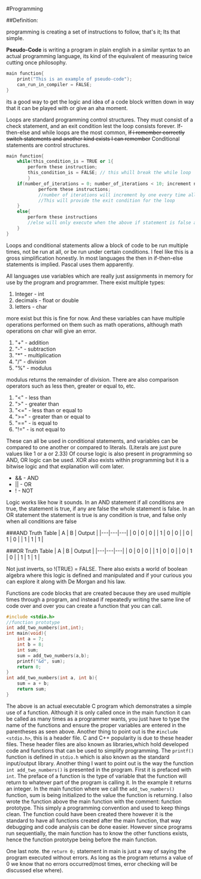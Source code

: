 #Programming

##Definition:

programming is creating a set of instructions to follow, that's it; Its that simple.

__Pseudo-Code__ is writing a program in plain english in a similar syntax to an actual programming language, its kind of the equivalent of measuring twice cutting once philosophy. 

```c++
main function{
    print("This is an example of pseudo-code");
    can_run_in_compiler = FALSE;
}
```

its a good way to get the logic and idea of a code block written down in way that it can be played with or give an aha moment.

Loops are standard programming control structures. They must consist of a check statement, and an exit condition lest the loop consists forever. If-then-else and while loops are the most common, <s>If i remember correctly switch statements and another kind exists I can remember</s> Conditional statements are control structures.

```C++
main function{
    while(this_condition_is = TRUE or 1{
        perform these instruction;
        this_condition_is = FALSE; // this whill break the while loop
        }
    if(number_of_iterations = 0; number_of_iterations < 10; increment number_of_iterations){
            perform these instructions;
            //number of iterations will increment by one every time all the code in the if statement is completed
            //This will provide the exit condition for the loop
    }
    else{
        perform these instructions
        //else will only execute when the above if statement is false and will only execute once
    }
}
```

Loops and conditional statements allow a block of code to be run multiple times, not be run at all, or be run under certain conditions. I feel like this is a gross simplification honestly.
In most languages the then in if-then-else statements is implied. Pascal uses them apparently.

All languages use variables which are really just assignments in memory for use by the program and programmer. There exist multiple types:
1.  Integer - int
2.  decimals - float or double
3.  letters - char

more exist but this is fine for now. And these variables can have multiple operations performed on them such as math operations, although math operations on char will give an error.
1. "+" - addition
2. "-" - subtraction
3. "*" - multiplication
4. "/" - division
5.  "%" - modulus

modulus returns the remainder of division. There are also comparison operators such as less then, greater or equal to, etc.
1. "<" - less than
2. ">" - greater than
3. "<=" - less than or equal to
4. ">=" - greater than or equal to
5. "==" - is equal to
6. "!=" - is not equal to

These can all be used in conditional statements, and variables can be compared to one another or compared to literals. (Literals are just pure values like 1 or a or 2.33) Of course logic is also present in programming so AND, OR logic can be used. XOR also exists within programming but it is a bitwise logic and that explanation will com later. 
* && - AND
* || - OR
* ! - NOT

Logic works like how it sounds. In an AND statement if all conditions are true, the statement is true, if any are false the whole statement is false. In an OR statement the statement is true is any condition is true, and false only when all conditions are false

###AND Truth Table
| A | B | Output |
|---|---|---|
| 0 | 0 | 0 |
| 1 | 0 | 0 |
| 0 | 1 | 0 |
| 1 | 1 | 1 |

###OR Truth Table
| A | B | Output |
|---|---|---|
| 0 | 0 | 0 |
| 1 | 0 | 0 |
| 0 | 1 | 0 |
| 1 | 1 | 1 |

Not just inverts, so !(TRUE) = FALSE. There also exists a world of boolean algebra where this logic is defined and manipulated and if your curious you can explore it along with De Morgan and his law.

Functions are code blocks that are created because they are used multiple times through a program, and instead if repeatedly writing the same line of code over and over you can create a function that you can call.
```C++
#include <stdio.h>
//function prototype
int add_two_numbers(int,int);
int main(void){
    int a = 7;
    int b = 8;
    int sum;
    sum = add_two_numbers(a,b);
    printf("&d", sum);
    return 0;
}
int add_two_numbers(int a, int b){
    sum = a + b;
    return sum;
}
```
The above is an actual executable C program which demonstrates a simple use of a function. Although it is only called once in the main function it can be called as many times as a programmer wants, you just have to type the name of the functions and ensure the proper variables are entered in the parentheses as seen above.
Another thing to point out is the `#include <stdio.h>`, this is a header file. C and C++ popularity is due to these header files. These header files are also known as libraries,which hold developed code and functions that can be used to simplify programming. The `printf()` function is defined in `stdio.h` which is also known as the standard input/output library.
Another thing I want to point out is the way the function `int add_two_numbers()` is presented in the program. First it is prefaced with `int`. The preface of a function is the type of variable that the function will return to whatever part of the program is calling it. In the example it returns an integer. In the main function where we call the `add_two_numbers()` function, sum is being initialized to the value the function is returning. I also wrote the function above the main function with the comment: function prototype. This simply a programming convention and used to keep things clean. The function could have been created there however it is the standard to have all functions created after the main function, that way debugging and code analysis can be done easier. However since programs run sequentially, the main function has to know the other functions exists, hence the function prototype being before the main function. 

One last note. the `return 0;` statement in main is just a way of saying the program executed without errors. As long as the program returns a value of 0 we know that no errors occurred(most times, error checking will be discussed else where).